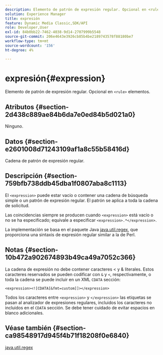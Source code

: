 ```yaml
---
description: Elemento de patrón de expresión regular. Opcional en <rule> elementos.
solution: Experience Manager
title: expresión
feature: Dynamic Media Classic,SDK/API
role: Developer,User
exl-id: 84b0bb22-7462-4038-9d14-2707999b5548
source-git-commit: 206e4643e3926cb85b4be2189743578f88180be7
workflow-type: tm+mt
source-wordcount: '156'
ht-degree: 4%

---
```


# expresión{#expression}

Elemento de patrón de expresión regular. Opcional en `<rule>` elementos.

## Atributos {#section-2d438c889ae84b6da7e0ed84b5d021a0}

Ninguno.

## Datos {#section-e2601008d71243109af1a8c55b58416d}

Cadena de patrón de expresión regular.

## Descripción {#section-759bfb738ddb45dba1f0807aba8c1113}

El `<expression>` puede estar vacío o contener una cadena de búsqueda simple o un patrón de expresión regular. El patrón se aplica a toda la cadena de solicitud.

Las coincidencias siempre se producen cuando `<expression>` está vacío o no se ha especificado; equivale a especificar `<expression>.*</expression>`.

La implementación se basa en el paquete Java [java.util.regex](https://www2.cs.duke.edu/csed/java/jdk1.4.2/docs/api/), que proporciona una sintaxis de expresión regular similar a la de Perl.

## Notas {#section-10b472a902674893b49ca49a7052c366}

La cadena de expresión no debe contener caracteres &lt; y &amp; literales. Estos caracteres reservados se pueden codificar con `&` y `<`, respectivamente, o toda la cadena se puede incluir en un XML `CDATA` sección:

`<expression><![CDATA[&fmt=custom]]></expression>`

Todos los caracteres entre `<expression>` y `</expression>` las etiquetas se pasan al analizador de expresiones regulares, incluidos los caracteres no incluidos en el `CDATA` sección. Se debe tener cuidado de evitar espacios en blanco adicionales.

## Véase también {#section-ca98548917d945f4b71f18208f0e6840}

[java.util.regex](https://www2.cs.duke.edu/csed/java/jdk1.4.2/docs/api/)
